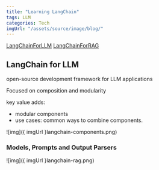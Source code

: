 ```yaml
---
title: "Learning LangChain"
tags: LLM
categories: Tech
imgUrl: "/assets/source/image/blog/"
---
```


[LangChainForLLM](https://learn.deeplearning.ai/courses/langchain/lesson/1/introduction)
[LangChainForRAG](https://learn.deeplearning.ai/courses/langchain-chat-with-your-data/lesson/1/introduction)

## LangChain for LLM

open-source development framework for LLM applications

Focused on composition and modularity

key value adds:
 - modular components
 - use cases: common ways to combine components.

![img]({ imgUrl }langchain-components.png)


### Models, Prompts and Output Parsers


![img]({ imgUrl }langchain-rag.png)
